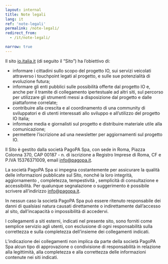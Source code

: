 ```yaml
---
layout: internal
title: Note legali
lang: it
ref: 'note-legali'
permalink: /note-legali/
redirect_from:
  - /it/note-legali/

narrow: true
---
```


Il sito [io.italia.it](https://io.italia.it) (di seguito il “Sito”) ha l’obiettivo di:

* informare i cittadini sullo scopo del progetto IO, sui servizi veicolati attraverso i touchpoint legati al progetto, e sulle sue potenzialità di evoluzione futura;
* informare gli enti pubblici sulle possibilità offerte dal progetto IO e, anche per il tramite di collegamento ipertestuale ad altri siti, sul percorso per utilizzare gli strumenti messi a disposizione dal progetto e dalle piattaforme correlate;
* contribuire alla crescita e al coordinamento di una community di sviluppatori e di utenti interessati allo sviluppo e all’utilizzo del progetto IO Italia;
* informare media e giornalisti sul progetto e distribuire materiale utile alla comunicazione; 
* permettere l’iscrizione ad una newsletter per aggiornamenti sul progetto IO. 

Il Sito è gestito dalla società PagoPA Spa, con sede in Roma, Piazza Colonna 370, CAP 00187 - n. di iscrizione a Registro Imprese di Roma, CF e P.IVA 15376371009, email [info@pagopa.it](mailto:info@pagopa.it).

La società PagoPA Spa si impegna costantemente per assicurare la qualità delle informazioni pubblicate sul Sito, nonché la loro integrità, aggiornamento , completezza, tempestività , semplicità di consultazione e accessibilità. Per qualunque segnalazione o suggerimento è possibile scrivere all’indirizzo [info@pagopa.it](mailto:info@pagopa.it). 

In nessun caso la società PagoPA Spa può essere ritenuto responsabile dei danni di qualsiasi natura causati direttamente o indirettamente dall’accesso al sito, dall’incapacità o impossibilità di accedervi. 

I collegamenti a siti esterni, indicati nel presente sito, sono forniti come semplice servizio agli utenti, con esclusione di ogni responsabilità sulla correttezza e sulla completezza dell’insieme dei collegamenti indicati. 

L’indicazione dei collegamenti non implica da parte della società PagoPA Spa alcun tipo di approvazione o condivisione di responsabilità in relazione alla legittimità, alla completezza e alla correttezza delle informazioni contenute nei siti indicati.
